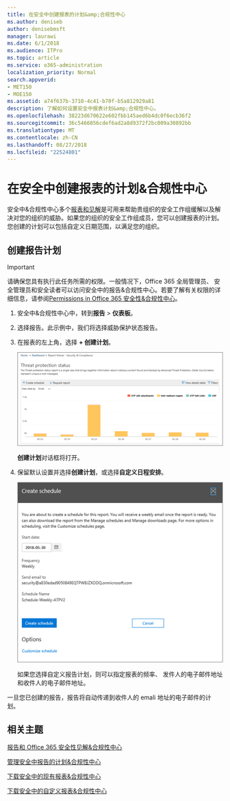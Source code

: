 ```yaml
---
title: 在安全中创建报表的计划&amp;合规性中心
ms.author: deniseb
author: denisebmsft
manager: laurawi
ms.date: 6/1/2018
ms.audience: ITPro
ms.topic: article
ms.service: o365-administration
localization_priority: Normal
search.appverid:
- MET150
- MOE150
ms.assetid: a74f637b-3710-4c41-b70f-b5a812929a81
description: 了解如何设置安全中报表计划&amp;合规性中心。
ms.openlocfilehash: 38223d670622e602fbb145aed6b4dc0f6ecb36f2
ms.sourcegitcommit: 36c5466056cdef6ad2a8d9372f2bc009a30892bb
ms.translationtype: MT
ms.contentlocale: zh-CN
ms.lasthandoff: 08/27/2018
ms.locfileid: "22524801"
---
```

# <a name="create-a-schedule-for-a-report-in-the-security-amp-compliance-center"></a>在安全中创建报表的计划&amp;合规性中心

安全中&amp;合规性中心多个[报表和见解](reports-and-insights-in-security-and-compliance.md)是可用来帮助贵组织的安全工作组缓解以及解决对您的组织的威胁。如果您的组织的安全工作组成员，您可以创建报表的计划。您创建的计划可以包括自定义日期范围，以满足您的组织。 
  
## <a name="create-a-schedule-for-a-report"></a>创建报告计划

> [!IMPORTANT]
> 请确保您具有执行此任务所需的权限。一般情况下，Office 365 全局管理员、 安全管理员和安全读者可以访问安全中的报告&amp;合规性中心。若要了解有关权限的详细信息，请参阅[Permissions in Office 365 安全性&amp;合规性中心](permissions-in-the-security-and-compliance-center.md)。
  
1. 安全中&amp;合规性中心中，转到**报告** \> **仪表板**。
    
2. 选择报告。此示例中，我们将选择威胁保护状态报告。
    
3. 在报表的左上角，选择 **+ 创建计划**。
    
    ![您可以在安全创建报告的计划&amp;合规性中心](media/2311327c-14f6-4a17-b604-0c9ff2d485d1.png)
  
    **创建计划**对话框将打开。 
    
4. 保留默认设置并选择**创建计划**，或选择**自定义日程安排**。
    
    ![您可以使用默认设置或自定义报告的计划](media/04fac327-8f73-4711-8319-58c11880fd96.png)
  
    如果您选择自定义报告计划，则可以指定报表的频率、 发件人的电子邮件地址和收件人的电子邮件地址。 
    
一旦您已创建的报告，报告将自动传递到收件人的 emali 地址的电子邮件的计划。 
  
## <a name="related-topics"></a>相关主题

[报告和 Office 365 安全性见解&amp;合规性中心](reports-and-insights-in-security-and-compliance.md)
  
[管理安全中报告的计划&amp;合规性中心](manage-schedules-for-multiple-reports.md)
  
[下载安全中的现有报表&amp;合规性中心](download-existing-reports.md)
  
[下载安全中的自定义报表&amp;合规性中心](set-up-and-download-a-custom-report.md)
  

